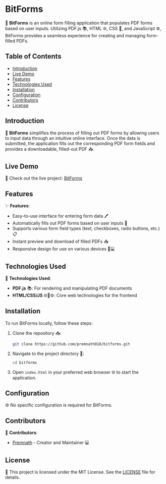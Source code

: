 # BitForms

📄 **BitForms** is an online form filling application that populates PDF forms based on user inputs. Utilizing PDF.js 📚, HTML 🌐, CSS 🎨, and JavaScript ⚙️, BitForms provides a seamless experience for creating and managing form-filled PDFs.

## Table of Contents
- [Introduction](#introduction)
- [Live Demo](#live-demo)
- [Features](#features)
- [Technologies Used](#technologies-used)
- [Installation](#installation)
- [Configuration](#configuration)
- [Contributors](#contributors)
- [License](#license)

## Introduction

📄 **BitForms** simplifies the process of filling out PDF forms by allowing users to input data through an intuitive online interface. Once the data is submitted, the application fills out the corresponding PDF form fields and provides a downloadable, filled-out PDF 📥.

## Live Demo

🚀 Check out the live project: [BitForms](http://bitforms.42web.io)

## Features

✨ **Features**:
- Easy-to-use interface for entering form data 🖊️
- Automatically fills out PDF forms based on user inputs 📝
- Supports various form field types (text, checkboxes, radio buttons, etc.) 📋
- Instant preview and download of filled PDFs 📥
- Responsive design for use on various devices 📱💻

## Technologies Used

🔧 **Technologies Used**:
- **PDF.js** 📚: For rendering and manipulating PDF documents
- **HTML/CSS/JS** 🌐🎨⚙️: Core web technologies for the frontend

## Installation

To run BitForms locally, follow these steps:

1. Clone the repository 📥:
    ```bash
    git clone https://github.com/premnath018/bitforms.git
    ```
2. Navigate to the project directory 📁:
    ```bash
    cd bitforms
    ```
3. Open `index.html` in your preferred web browser 🌐 to start the application.

## Configuration

⚙️ No specific configuration is required for BitForms.

## Contributors

👤 **Contributors**:
- [Premnath](https://github.com/premnath018) - Creator and Maintainer 💻

## License

📜 This project is licensed under the MIT License. See the [LICENSE](LICENSE) file for details.